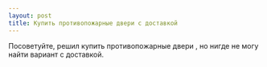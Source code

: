 ```yaml
---
layout: post 
title: Купить противопожарные двери с доставкой 
--- 
```

Посоветуйте, решил купить противопожарные двери , но нигде не могу найти вариант с доставкой.